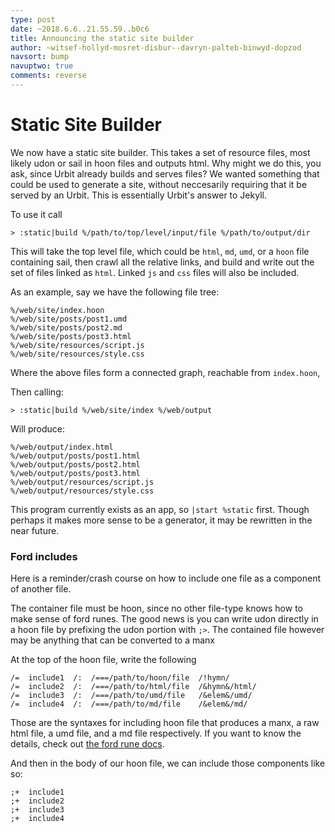 ```yaml
---
type: post
date: ~2018.6.6..21.55.59..b0c6
title: Announcing the static site builder
author: ~witsef-hollyd-mosret-disbur--davryn-palteb-binwyd-dopzod
navsort: bump
navuptwo: true
comments: reverse
---
```


# Static Site Builder

We now have a static site builder. This takes a set of resource files, most likely udon or sail in hoon files and outputs html. Why might we do this, you ask, since Urbit already builds and serves files?
We wanted something that could be used to generate a site, without neccesarily requiring that it be served by an Urbit. This is essentially Urbit's answer to Jekyll.

To use it call
```
> :static|build %/path/to/top/level/input/file %/path/to/output/dir
```

This will take the top level file, which could be `html`, `md`, `umd`, or a `hoon` file containing sail, then crawl all the relative links, and build and write out the set of files linked as `html`. Linked `js` and `css` files will also be included.

As an example, say we have the following file tree:
```
%/web/site/index.hoon
%/web/site/posts/post1.umd
%/web/site/posts/post2.md
%/web/site/posts/post3.html
%/web/site/resources/script.js
%/web/site/resources/style.css
```
Where the above files form a connected graph, reachable from `index.hoon`,

Then calling:

```
> :static|build %/web/site/index %/web/output
```

Will produce:

```
%/web/output/index.html
%/web/output/posts/post1.html
%/web/output/posts/post2.html
%/web/output/posts/post3.html
%/web/output/resources/script.js
%/web/output/resources/style.css
```

This program currently exists as an app, so `|start %static` first. Though perhaps it makes more sense to be a generator, it may be rewritten in the near future.

### Ford includes

Here is a reminder/crash course on how to include one file as a component of another file.

The container file must be hoon, since no other file-type knows how to make sense of ford runes. The good news is you can write udon directly in a hoon file by prefixing the udon portion with `;>`. The contained file however may be anything that can be converted to a manx

At the top of the hoon file, write the following

```
/=  include1  /:  /===/path/to/hoon/file  /!hymn/
/=  include2  /:  /===/path/to/html/file  /&hymn&/html/
/=  include3  /:  /===/path/to/umd/file   /&elem&/umd/
/=  include4  /:  /===/path/to/md/file    /&elem&/md/
```

Those are the syntaxes for including hoon file that produces a manx, a raw html file, a umd file, and a md file respectively. If you want to know the details, check out [the ford rune docs](https://urbit.org/docs/arvo/internals/ford/runes/).

And then in the body of our hoon file, we can include those components like so:

```
;+  include1
;+  include2
;+  include3
;+  include4
```